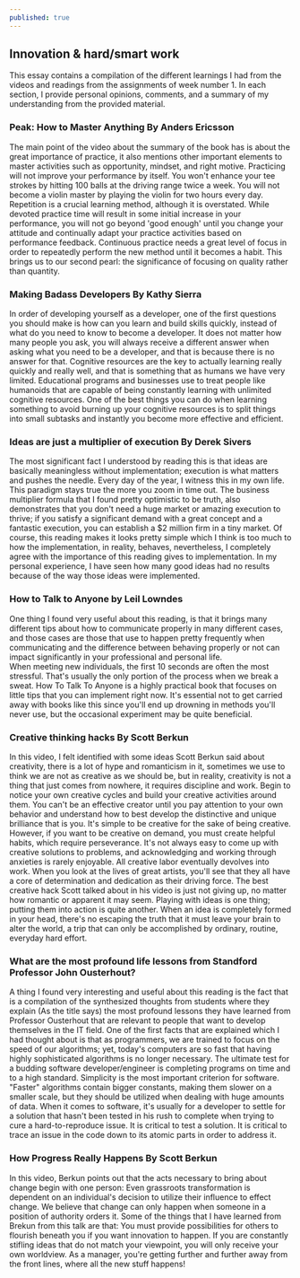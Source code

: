 ```yaml
---
published: true
---
```

## Innovation & hard/smart work

This essay contains a compilation of the different learnings I had from the videos and readings from the assignments of week number 1. In each section, I provide personal opinions, comments, and a summary of my understanding from the provided material.

### Peak: How to Master Anything By Anders Ericsson
The main point of the video about the summary of the book has is about the great importance of practice, it also mentions other important elements to master activities such as opportunity, mindset, and right motive.
Practicing will not improve your performance by itself. You won't enhance your tee strokes by hitting 100 balls at the driving range twice a week. You will not become a violin master by playing the violin for two hours every day. Repetition is a crucial learning method, although it is overstated. While devoted practice time will result in some initial increase in your performance, you will not go beyond 'good enough' until you change your attitude and continually adapt your practice activities based on performance feedback.
Continuous practice needs a great level of focus in order to repeatedly perform the new method until it becomes a habit. This brings us to our second pearl: the significance of focusing on quality rather than quantity.

### Making Badass Developers By Kathy Sierra
In order of developing yourself as a developer, one of the first questions you should make is how can you learn and build skills quickly, instead of what do you need to know to become a developer.
It does not matter how many people you ask, you will always receive a different answer when asking what you need to be a developer, and that is because there is no answer for that.
Cognitive resources are the key to actually learning really quickly and really well, and that is something that as humans we have very limited. Educational programs and businesses use to treat people like humanoids that are capable of being constantly learning with unlimited cognitive resources.
One of the best things you can do when learning something to avoid burning up your cognitive resources is to split things into small subtasks and instantly you become more effective and efficient.

### Ideas are just a multiplier of execution By Derek Sivers
The most significant fact I understood by reading this is that ideas are basically meaningless without implementation; execution is what matters and pushes the needle. Every day of the year, I witness this in my own life. This paradigm stays true the more you zoom in time out.
The business multiplier formula that I found pretty optimistic to be truth, also demonstrates that you don't need a huge market or amazing execution to thrive; if you satisfy a significant demand with a great concept and a fantastic execution, you can establish a $2 million firm in a tiny market. Of course, this reading makes it looks pretty simple which I think is too much to how the implementation, in reality, behaves, nevertheless, I completely agree with the importance of this reading gives to implementation. In my personal experience, I have seen how many good ideas had no results because of the way those ideas were implemented.

### How to Talk to Anyone by Leil Lowndes
One thing I found very useful about this reading, is that it brings many different tips about how to communicate properly in many different cases,  and those cases are those that use to happen pretty frequently when communicating and the difference between behaving properly or not can impact significantly in your professional and personal life.  
When meeting new individuals, the first 10 seconds are often the most stressful. That's usually the only portion of the process when we break a sweat. How To Talk To Anyone is a highly practical book that focuses on little tips that you can implement right now. It's essential not to get carried away with books like this since you'll end up drowning in methods you'll never use, but the occasional experiment may be quite beneficial.

### Creative thinking hacks By Scott Berkun
In this video, I felt identified with some ideas Scott Berkun said about creativity, there is a lot of hype and romanticism in it, sometimes we use to think we are not as creative as we should be, but in reality, creativity is not a thing that just comes from nowhere, it requires discipline and work.
Begin to notice your own creative cycles and build your creative activities around them. You can't be an effective creator until you pay attention to your own behavior and understand how to best develop the distinctive and unique brilliance that is you.
It's simple to be creative for the sake of being creative. However, if you want to be creative on demand, you must create helpful habits, which require perseverance. It's not always easy to come up with creative solutions to problems, and acknowledging and working through anxieties is rarely enjoyable. All creative labor eventually devolves into work. When you look at the lives of great artists, you'll see that they all have a core of determination and dedication as their driving force. 
The best creative hack Scott talked about in his video is just not giving up, no matter how romantic or apparent it may seem. Playing with ideas is one thing; putting them into action is quite another. When an idea is completely formed in your head, there's no escaping the truth that it must leave your brain to alter the world, a trip that can only be accomplished by ordinary, routine, everyday hard effort.

### What are the most profound life lessons from Standford Professor John Ousterhout? 
A thing I found very interesting and useful about this reading is the fact that is a compilation of the synthesized thoughts from students where they explain (As the title says) the most profound lessons they have learned from Professor Ousterhout that are relevant to people that want to develop themselves in the IT field.
One of the first facts that are explained which I had thought about is that as programmers, we are trained to focus on the speed of our algorithms; yet, today's computers are so fast that having highly sophisticated algorithms is no longer necessary.
The ultimate test for a budding software developer/engineer is completing programs on time and to a high standard. Simplicity is the most important criterion for software.
"Faster" algorithms contain bigger constants, making them slower on a smaller scale, but they should be utilized when dealing with huge amounts of data.
When it comes to software, it's usually for a developer to settle for a solution that hasn't been tested in his rush to complete when trying to cure a hard-to-reproduce issue. It is critical to test a solution. It is critical to trace an issue in the code down to its atomic parts in order to address it.

### How Progress Really Happens By Scott Berkun  
In this video, Berkun points out that the acts necessary to bring about change begin with one person:
Even grassroots transformation is dependent on an individual's decision to utilize their influence to effect change.
We believe that change can only happen when someone in a position of authority orders it. Some of the things that I have learned from Brekun from this talk are that: You must provide possibilities for others to flourish beneath you if you want innovation to happen.
If you are constantly stifling ideas that do not match your viewpoint, you will only receive your own worldview. As a manager, you're getting further and further away from the front lines, where all the new stuff happens!
